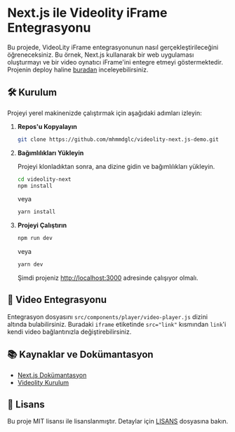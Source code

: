 # Next.js ile Videolity iFrame Entegrasyonu

Bu projede, VideoLity iFrame entegrasyonunun nasıl gerçekleştirileceğini öğreneceksiniz. Bu örnek, Next.js kullanarak bir web uygulaması oluşturmayı ve bir video oynatıcı iFrame'ini entegre etmeyi göstermektedir.
Projenin deploy haline [buradan](https://master.d2bbwqmzxnkpoc.amplifyapp.com/) inceleyebilirsiniz. 
## 🛠 Kurulum

Projeyi yerel makinenizde çalıştırmak için aşağıdaki adımları izleyin:

1. **Repos'u Kopyalayın**

    ```bash
    git clone https://github.com/mhmmdglc/videolity-next.js-demo.git
    ```

2. **Bağımlılıkları Yükleyin**

   Projeyi klonladıktan sonra, ana dizine gidin ve bağımlılıkları yükleyin.

    ```bash
    cd videolity-next
    npm install
    ```

   veya

    ```bash
    yarn install
    ```

3. **Projeyi Çalıştırın**

    ```bash
    npm run dev
    ```

   veya

    ```bash
    yarn dev
    ```

   Şimdi projeniz [http://localhost:3000](http://localhost:3000) adresinde çalışıyor olmalı.

## 🎥 Video Entegrasyonu

Entegrasyon dosyasını `src/components/player/video-player.js` dizini altında bulabilirsiniz. Buradaki `iframe` etiketinde `src="link"` kısmından `link`'i kendi video bağlantınızla değiştirebilirsiniz.

## 📚 Kaynaklar ve Dokümantasyon

- [Next.js Dokümantasyon](https://nextjs.org/docs)
- [Videolity Kurulum](https://preview.dunh29xielhio.amplifyapp.com/dashboard/tutorial)

## 📝 Lisans

Bu proje MIT lisansı ile lisanslanmıştır. Detaylar için [LISANS](LICENSE) dosyasına bakın.


